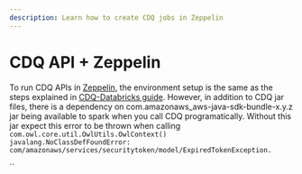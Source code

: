 ```yaml
---
description: Learn how to create CDQ jobs in Zeppelin
---
```


# CDQ API + Zeppelin

To run CDQ APIs in [Zeppelin](https://zeppelin.apache.org/), the environment setup is the same as the steps explained in [CDQ-Databricks guide](https://dq-docs.collibra.com/apis-1/notebook/cdq-+-databricks). However, in addition to CDQ jar files, there is a dependency on com.amazonaws\_aws-java-sdk-bundle-x.y.z jar being available to spark when you call CDQ programatically. Without this jar expect this error to be thrown when calling `com.owl.core.util.OwlUtils.OwlContext()`\
`javalang.NoClassDefFoundError: com/amazonaws/services/securitytoken/model/ExpiredTokenException.`



``
